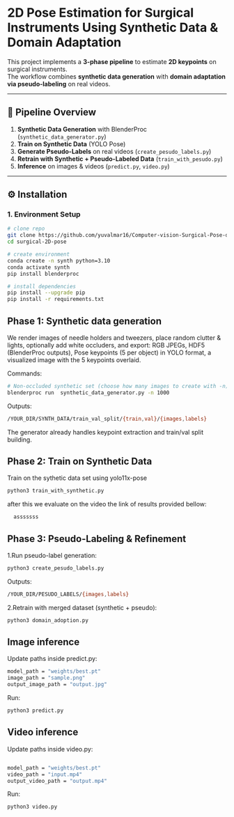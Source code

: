
# 2D Pose Estimation for Surgical Instruments Using Synthetic Data & Domain Adaptation

This project implements a **3-phase pipeline** to estimate **2D keypoints** on surgical instruments.  
The workflow combines **synthetic data generation** with **domain adaptation via pseudo-labeling** on real videos.

---

## 📌 Pipeline Overview
1. **Synthetic Data Generation** with BlenderProc (`synthetic_data_generator.py`)
2. **Train on Synthetic Data** (YOLO Pose)
3. **Generate Pseudo-Labels** on real videos (`create_pesudo_labels.py`)
4. **Retrain with Synthetic + Pseudo-Labeled Data** (`train_with_pesudo.py`)
5. **Inference** on images & videos (`predict.py`, `video.py`)

---

## ⚙️ Installation

### 1. Environment Setup
```bash
# clone repo
git clone https://github.com/yuvalmar16/Computer-vision-Surgical-Pose-detection-project.git
cd surgical-2D-pose

# create environment
conda create -n synth python=3.10
conda activate synth
pip install blenderproc

# install dependencies
pip install --upgrade pip
pip install -r requirements.txt
```
## Phase 1: Synthetic data generation
We render images of needle holders and tweezers, place random clutter & lights, optionally add white occluders, and export:
RGB JPEGs, HDF5 (BlenderProc outputs),
Pose keypoints (5 per object) in YOLO format,
a visualized image with the 5 keypoints overlaid.

Commands:
```bash
# Non-occluded synthetic set (choose how many images to create with -n)
blenderproc run  synthetic_data_generator.py -n 1000
```

Outputs:
```bash
/YOUR_DIR/SYNTH_DATA/train_val_split/{train,val}/{images,labels}
```
The generator already handles keypoint extraction and train/val split building.


## Phase 2: Train on Synthetic Data
Train on the sythetic data set using yolo11x-pose
```bash
python3 train_with_synthetic.py
```
after this we evaluate on the video the link of results provided bellow:
```bash
  asssssss
```
## Phase 3: Pseudo-Labeling & Refinement
1.Run pseudo-label generation:
```bash
python3 create_pesudo_labels.py
```
Outputs:
```bash
/YOUR_DIR/PESUDO_LABELS/{images,labels}
```
2.Retrain with merged dataset (synthetic + pseudo):

```bash
python3 domain_adoption.py

```


## Image inference

Update paths inside predict.py:
```bash
model_path = "weights/best.pt"
image_path = "sample.png"
output_image_path = "output.jpg"
```

Run:
```bash
python3 predict.py
```



## Video inference

Update paths inside video.py:
```bash

model_path = "weights/best.pt"
video_path = "input.mp4"
output_video_path = "output.mp4"
```

Run:
```bash
python3 video.py

```

